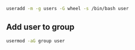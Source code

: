 
```bash
useradd -m -g users -G wheel -s /bin/bash user
```

## Add user to group

```bash
usermod -aG group user
```


